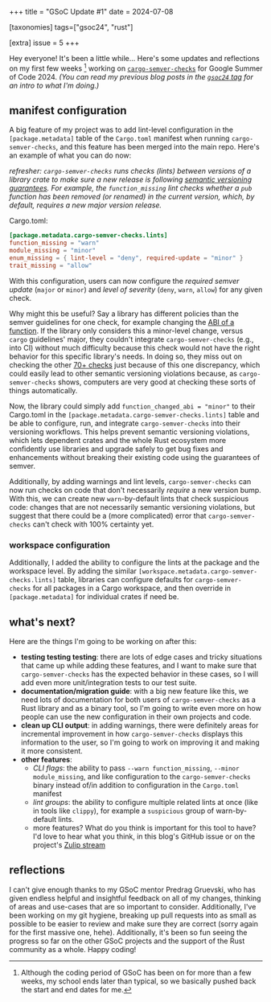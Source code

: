 +++
title = "GSoC Update #1"
date = 2024-07-08

[taxonomies]
tags=["gsoc24", "rust"]

[extra]
issue = 5
+++


Hey everyone! It's been a little while... Here's some updates and reflections on my first few weeks [^1] working on [`cargo-semver-checks`](https://github.com/obi1kenobi/cargo-semver-checks)
for Google Summer of Code 2024.  _(You can read my previous blog posts in the [`gsoc24` tag](/tags/gsoc24/) for an intro to what I'm doing.)_

## manifest configuration

A big feature of my project was to add lint-level configuration in the `[package.metadata]` table of the `Cargo.toml` manifest when running `cargo-semver-checks`, and this feature
has been merged into the main repo.  Here's an example of what you can do now:

_refresher: `cargo-semver-checks` runs checks (lints) between versions of a library crate to make sure a new release is following [semantic versioning guarantees](https://doc.rust-lang.org/cargo/reference/semver.html).
For example, the `function_missing` lint checks whether a `pub` function has been removed (or renamed) in the current version, which, by default, requires a new *major* version release._

Cargo.toml:

```toml
[package.metadata.cargo-semver-checks.lints]
function_missing = "warn"
module_missing = "minor"
enum_missing = { lint-level = "deny", required-update = "minor" }
trait_missing = "allow"
```

With this configuration, users can now configure the *required semver update* (`major` or `minor`) and *level of severity* (`deny`, `warn`, `allow`) for any given check.

Why might this be useful? Say a library has different policies than the semver guidelines for one check, for example changing the [ABI of a function](https://github.com/obi1kenobi/cargo-semver-checks/blob/main/src/lints/function_changed_abi.ron).  If the library only considers this a minor-level change, versus `cargo` guidelines' major, they couldn't integrate `cargo-semver-checks` (e.g., into CI) without much difficulty because this check would not have the right behavior for this specific library's needs.  In doing so, they miss out on checking the other [70+ checks](https://github.com/obi1kenobi/cargo-semver-checks/tree/main/src/lints) just because of this one discrepancy, which could easily lead to other semantic versioning violations because, as `cargo-semver-checks` shows, computers are very good at checking these sorts of things automatically.

Now, the library could simply add `function_changed_abi = "minor"` to their Cargo.toml in the `[package.metadata.cargo-semver-checks.lints]` table and be able to configure, run, and integrate `cargo-semver-checks` into their versioning workflows.  This helps prevent semantic versioning violations, which lets dependent crates and the whole Rust ecosystem more confidently use libraries and upgrade safely to get bug fixes and enhancements without breaking their existing code using the guarantees of semver.

Additionally, by adding warnings and lint levels, `cargo-semver-checks` can now run checks on code that don't necessarily *require* a new version bump.  With this, we can create new `warn`-by-default lints that check suspicious code: changes that are not necessarily semantic versioning violations, but suggest that there could be a (more complicated) error that `cargo-semver-checks` can't check with 100% certainty yet.

### workspace configuration

Additionally, I added the ability to configure the lints at the package and the workspace level.  By adding the similar `[workspace.metadata.cargo-semver-checks.lints]` table, libraries can configure defaults for `cargo-semver-checks` for all packages in a Cargo workspace, and then override in `[package.metadata]` for individual crates if need be.

## what's next?

Here are the things I'm going to be working on after this:

- **testing testing testing**: there are lots of edge cases and tricky situations that came up while adding these features, and I want to make sure that `cargo-semver-checks` has the expected behavior in these cases, so I will add even more unit/integration tests to our test suite.
- **documentation/migration guide**: with a big new feature like this, we need lots of documentation for both users of `cargo-semver-checks` as a Rust library and as a binary tool, so I'm going to write even more on how people can use the new configuration in their own projects and code.
- **clean up CLI output**: in adding warnings, there were definitely areas for incremental improvement in how `cargo-semver-checks` displays this information to the user, so I'm going to work on improving it and making it more consistent.
- **other features**:
  - *CLI flags*: the ability to pass `--warn function_missing`, `--minor module_missing`, and like configuration to the `cargo-semver-checks` binary instead of/in addition to configuration in the `Cargo.toml` manifest
  - *lint groups*: the ability to configure multiple related lints at once (like in tools like `clippy`), for example a `suspicious` group of warn-by-default lints.
  - more features? What do you think is important for this tool to have? I'd love to hear what you think, in this blog's GitHub issue or on the project's [Zulip stream](https://rust-lang.zulipchat.com/#narrow/stream/421156-gsoc/topic/Project.3A.20Adding.20lint.20configuration.20to.20cargo-semver-checks)


## reflections

I can't give enough thanks to my GSoC mentor Predrag Gruevski, who has given endless helpful and insightful feedback on all of my changes, thinking of areas and use-cases that are so important to consider.  Additionally, I've been working on my git hygiene, breaking up pull requests into as small as possible to be easier to review and make sure they are correct (sorry again for the first massive one, hehe).  Additionally, it's been so fun seeing the progress so far on the other GSoC projects and the support of the Rust community as a whole.  Happy coding!


[^1]: Although the coding period of GSoC has been on for more than a few weeks, my school ends later than typical, so we basically pushed back the start and end dates for me.
